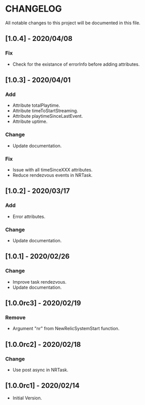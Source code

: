 # CHANGELOG
All notable changes to this project will be documented in this file.

## [1.0.4] - 2020/04/08
### Fix
- Check for the existance of errorInfo before adding attributes.

## [1.0.3] - 2020/04/01
### Add
- Attribute totalPlaytime.
- Attribute timeToStartStreaming.
- Attribute playtimeSinceLastEvent.
- Attribute uptime.

### Change
- Update documentation.

### Fix
- Issue with all timeSinceXXX attributes.
- Reduce rendezvous events in NRTask.

## [1.0.2] - 2020/03/17
### Add
- Error attributes.

### Change
- Update documentation.

## [1.0.1] - 2020/02/26
### Change
- Improve task rendezvous.
- Update documentation.

## [1.0.0rc3] - 2020/02/19
### Remove
- Argument "nr" from NewRelicSystemStart function.

## [1.0.0rc2] - 2020/02/18
### Change
- Use post async in NRTask.

## [1.0.0rc1] - 2020/02/14
- Initial Version.
